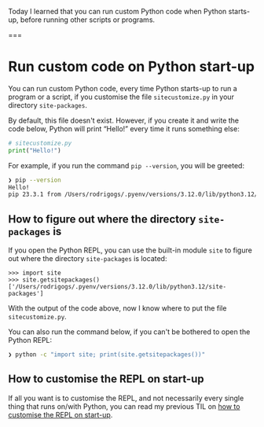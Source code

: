 Today I learned that you can run custom Python code when Python starts-up, before running other scripts or programs.

===


# Run custom code on Python start-up

You can run custom Python code, every time Python starts-up to run a program or a script, if you customise the file `sitecustomize.py` in your directory `site-packages`.

By default, this file doesn't exist.
However, if you create it and write the code below, Python will print “Hello!” every time it runs something else:

```py
# sitecustomize.py
print("Hello!")
```

For example, if you run the command `pip --version`, you will be greeted:

```bash
❯ pip --version
Hello!
pip 23.3.1 from /Users/rodrigogs/.pyenv/versions/3.12.0/lib/python3.12/site-packages/pip (python 3.12)
```


## How to figure out where the directory `site-packages` is

If you open the Python REPL, you can use the built-in module `site` to figure out where the directory `site-packages` is located:

```pycon
>>> import site
>>> site.getsitepackages()
['/Users/rodrigogs/.pyenv/versions/3.12.0/lib/python3.12/site-packages']
```

With the output of the code above, now I know where to put the file `sitecustomize.py`.

You can also run the command below, if you can't be bothered to open the Python REPL:

```bash
❯ python -c "import site; print(site.getsitepackages())"
```


## How to customise the REPL on start-up

If all you want is to customise the REPL, and not necessarily every single thing that runs on/with Python, you can read my previous TIL on [how to customise the REPL on start-up](/blog/til/customise-the-repl-on-start-up).
